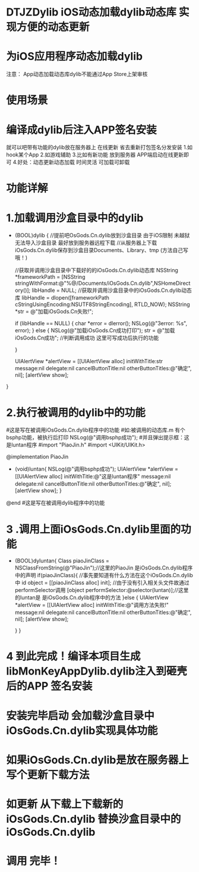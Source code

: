 # DTJZDylib  iOS动态加载dylib动态库 实现方便的动态更新
# 为iOS应用程序动态加载dylib
注意：
App动态加载动态库dylib不能通过App Store上架审核
# 使用场景
# 编译成dylib后注入APP签名安装
就可以吧带有功能的dylib放在服务器上 在线更新 省去重新打包签名分发安装
1.如hook某个App
2.如游戏辅助
3.比如有新功能 放到服务器 APP端启动在线更新即可
4.好处：动态更新动态加载 时间灵活 可加载可卸载

# 功能详解
# 1.加载调用沙盒目录中的dylib
- (BOOL)dylib
{   //提前吧OsGods.Cn.dylib放到沙盒目录 由于iOS限制 未越狱无法导入沙盒目录 最好放到服务器远程下载
    //从服务器上下载iOsGods.Cn.dylib保存到沙盒目录Documents、Library、tmp (方法自己写哦！)
    
    //获取并调用沙盒目录中下载好的的iOsGods.Cn.dylib动态库
    NSString *frameworkPath = [NSString stringWithFormat:@"%@/Documents/iOsGods.Cn.dylib",NSHomeDirectory()];
    libHandle = NULL;
    //获取并调用沙盒目录中的iOsGods.Cn.dylib动态库
    libHandle = dlopen([frameworkPath cStringUsingEncoding:NSUTF8StringEncoding], RTLD_NOW);
    NSString *str = @"加载iOsGods.Cn失败!";
    
    if (libHandle == NULL) {
        char *error = dlerror();
        NSLog(@"3error: %s", error);
    } else {
        NSLog(@"加载iOsGods.Cn成功打印");
        str = @"加载iOsGods.Cn成功";
        //判断调用成功 这里可写成功后执行的功能
       
    }
    
    UIAlertView *alertView = [[UIAlertView alloc] initWithTitle:str message:nil delegate:nil cancelButtonTitle:nil otherButtonTitles:@"确定", nil];
    [alertView show];
    
}

# 2.执行被调用的dylib中的功能
#这是写在被调用iOsGods.Cn.dylib程序中的功能
#如:被调用的动态库.m 有个bsphp功能，被执行后打印 NSLog(@"调用bsphp成功");
#并且弹出提示框：这是luntan程序
#import "PiaoJin.h"
#import <UIKit/UIKit.h>

@implementation PiaoJin

- (void)luntan{
    NSLog(@"调用bsphp成功");
    UIAlertView *alertView = [[UIAlertView alloc] initWithTitle:@"这是luntan程序" message:nil delegate:nil cancelButtonTitle:nil otherButtonTitles:@"确定", nil];
    [alertView show];
}

@end
#这是写在被调用dylib程序中的功能

# 3 .调用上面iOsGods.Cn.dylib里面的功能
- (BOOL)dyluntan{
    Class piaoJinClass = NSClassFromString(@"PiaoJin");//这里的PiaoJin 是iOsGods.Cn.dylib程序中的声明
    if(piaoJinClass){
        //事先要知道有什么方法在这个iOsGods.Cn.dylib中
        id object = [[piaoJinClass alloc] init];
        //由于没有引入相关头文件故通过performSelector调用
        [object performSelector:@selector(luntan)];//这里的luntan是 是iOsGods.Cn.dylib程序中的方法
    }else {
        UIAlertView *alertView = [[UIAlertView alloc] initWithTitle:@"调用方法失败!" message:nil delegate:nil cancelButtonTitle:nil otherButtonTitles:@"确定", nil];
        [alertView show];

    }
}

# 4 到此完成！编译本项目生成libMonKeyAppDylib.dylib注入到砸壳后的APP 签名安装
# 安装完毕启动 会加载沙盒目录中iOsGods.Cn.dylib实现具体功能
# 如果iOsGods.Cn.dylib是放在服务器上 写个更新下载方法
# 如更新 从下载上下载新的iOsGods.Cn.dylib 替换沙盒目录中的iOsGods.Cn.dylib

# 调用 完毕！

#
